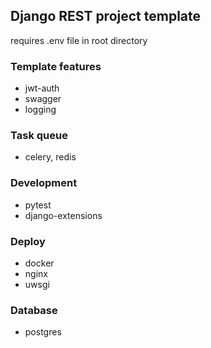 ## Django REST project template

requires .env file in root directory

### Template features
* jwt-auth
* swagger
* logging

### Task queue
* celery, redis

### Development
* pytest
* django-extensions

### Deploy
* docker 
* nginx
* uwsgi

### Database
* postgres


